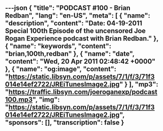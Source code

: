 ---json
{
  "title": "PODCAST #100 - Brian Redban",
  "lang": "en-US",
  "meta": [
    {
      "name": "description",
      "content": "Date: 04-19-2011 Special 100th Episode of the uncensored Joe Rogan Experience podcast with Brian Redban."
    },
    {
      "name": "keywords",
      "content": "brian,100th,redban"
    },
    {
      "name": "date",
      "content": "Wed, 20 Apr 2011 02:48:42 +0000"
    },
    {
      "name": "og:image",
      "content": "https://static.libsyn.com/p/assets/7/1/f/3/71f3014e14ef2722/JREiTunesImage2.jpg"
    }
  ],
  "mp3": "https://traffic.libsyn.com/joeroganexp/podcast100.mp3",
  "img": "https://static.libsyn.com/p/assets/7/1/f/3/71f3014e14ef2722/JREiTunesImage2.jpg",
  "sponsors": [],
  "transcription": false
}
---
<episode-header />

<timemark seconds="0" />

<transcribe-call-to-action />

<episode-footer />